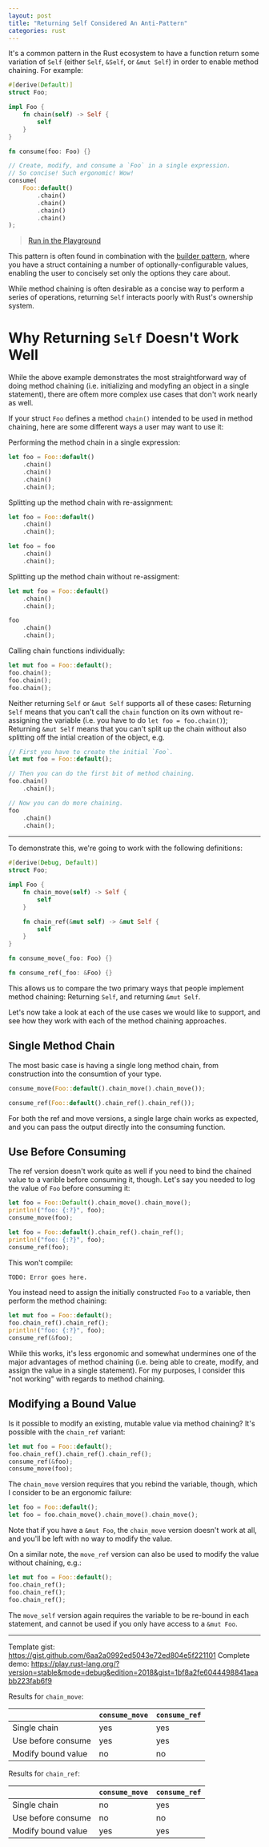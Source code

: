 ```yaml
---
layout: post
title: "Returning Self Considered An Anti-Pattern"
categories: rust
---
```


It's a common pattern in the Rust ecosystem to have a function return some variation of `Self` (either `Self`, `&Self`, or `&mut Self`) in order to enable method chaining. For example:

```rust
#[derive(Default)]
struct Foo;

impl Foo {
    fn chain(self) -> Self {
        self
    }
}

fn consume(foo: Foo) {}

// Create, modify, and consume a `Foo` in a single expression.
// So concise! Such ergonomic! Wow!
consume(
    Foo::default()
        .chain()
        .chain()
        .chain()
        .chain()
);
```

> [Run in the Playground](https://play.rust-lang.org/?version=stable&mode=debug&edition=2018&gist=474c0928fe2620c4a889378f46558336)

This pattern is often found in combination with the [builder pattern], where you have a struct containing a number of optionally-configurable values, enabling the user to concisely set only the options they care about.

While method chaining is often desirable as a concise way to perform a series of operations, returning `Self` interacts poorly with Rust's ownership system.

# Why Returning `Self` Doesn't Work Well

While the above example demonstrates the most straightforward way of doing method chaining (i.e. initializing and modyfing an object in a single statement), there are oftem more complex use cases that don't work nearly as well.

If your struct `Foo` defines a method `chain()` intended to be used in method chaining, here are some different ways a user may want to use it:

Performing the method chain in a single expression:

```rust
let foo = Foo::default()
    .chain()
    .chain()
    .chain()
    .chain();
```

Splitting up the method chain with re-assignment:

```rust
let foo = Foo::default()
    .chain()
    .chain();

let foo = foo
    .chain()
    .chain();
```

Splitting up the method chain without re-assigment:

```rust
let mut foo = Foo::default()
    .chain()
    .chain();

foo
    .chain()
    .chain();
```

Calling chain functions individually:

```rust
let mut foo = Foo::default();
foo.chain();
foo.chain();
foo.chain();
```

Neither returning `Self` or `&mut Self` supports all of these cases: Returning `Self` means that you can't call the `chain` function on its own without re-assigning the variable (i.e. you have to do `let foo = foo.chain()`); Returning `&mut Self` means that you can't split up the chain without also splitting off the intial creation of the object, e.g.

```rust
// First you have to create the initial `Foo`.
let mut foo = Foo::default();

// Then you can do the first bit of method chaining.
foo.chain()
    .chain();

// Now you can do more chaining.
foo
    .chain()
    .chain();
```

---

To demonstrate this, we're going to work with the following definitions:

```rust
#[derive(Debug, Default)]
struct Foo;

impl Foo {
    fn chain_move(self) -> Self {
        self
    }

    fn chain_ref(&mut self) -> &mut Self {
        self
    }
}

fn consume_move(_foo: Foo) {}

fn consume_ref(_foo: &Foo) {}
```

This allows us to compare the two primary ways that people implement method chaining: Returning `Self`, and returning `&mut Self`.

Let's now take a look at each of the use cases we would like to support, and see how they work with each of the method chaining approaches.

## Single Method Chain

The most basic case is having a single long method chain, from construction into the consumtion of your type.

```rust
consume_move(Foo::default().chain_move().chain_move());
```

```rust
consume_ref(Foo::default().chain_ref().chain_ref());
```

For both the ref and move versions, a single large chain works as expected, and you can pass the output directly into the consuming function.

## Use Before Consuming

The ref version doesn't work quite as well if you need to bind the chained value to a varible before consuming it, though. Let's say you needed to log the value of `Foo` before consuming it:

```rust
let foo = Foo::Default().chain_move().chain_move();
println!("foo: {:?}", foo);
consume_move(foo);
```

```rust
let foo = Foo::default().chain_ref().chain_ref();
println!("foo: {:?}", foo);
consume_ref(foo);
```

This won't compile:

```txt
TODO: Error goes here.
```

You instead need to assign the initially constructed `Foo` to a variable, then perform the method chaining:

```rust
let mut foo = Foo::default();
foo.chain_ref().chain_ref();
println!("foo: {:?}", foo);
consume_ref(&foo);
```

While this works, it's less ergonomic and somewhat undermines one of the major advantages of method chaining (i.e. being able to create, modify, and assign the value in a single statement). For my purposes, I consider this "not working" with regards to method chaining.

## Modifying a Bound Value

Is it possible to modify an existing, mutable value via method chaining? It's possible with the `chain_ref` variant:

```rust
let mut foo = Foo::default();
foo.chain_ref().chain_ref().chain_ref();
consume_ref(&foo);
consume_move(foo);
```

The `chain_move` version requires that you rebind the variable, though, which I consider to be an ergonomic failure:

```rust
let foo = Foo::default();
let foo = foo.chain_move().chain_move().chain_move();
```

Note that if you have a `&mut Foo`, the `chain_move` version doesn't work at all, and you'll be left with no way to modify the value.

On a similar note, the `move_ref` version can also be used to modify the value without chaining, e.g.:

```rust
let mut foo = Foo::default();
foo.chain_ref();
foo.chain_ref();
foo.chain_ref();
```

The `move_self` version again requires the variable to be re-bound in each statement, and cannot be used if you only have access to a `&mut Foo`.

---

Template gist: https://gist.github.com/6aa2a0992ed5043e72ed804e5f221101
Complete demo: https://play.rust-lang.org/?version=stable&mode=debug&edition=2018&gist=1bf8a2fe6044498841aeabb223fab6f9

Results for `chain_move`:

|                    | `consume_move` | `consume_ref` |
|--------------------|----------------|---------------|
| Single chain       | yes            | yes           |
| Use before consume | yes            | yes           |
| Modify bound value | no             | no            |

Results for `chain_ref`:

|                    | `consume_move` | `consume_ref` |
|--------------------|----------------|---------------|
| Single chain       | no             | yes           |
| Use before consume | no             | no            |
| Modify bound value | yes            | yes           |

[builder pattern]: https://github.com/rust-unofficial/patterns/blob/master/patterns/builder.md
